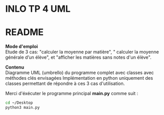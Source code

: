 # INLO TP 4 UML

README
======

**Mode d'emploi**
<br>
Etude de 3 cas:
"calculer la moyenne par matière", " calculer la moyenne générale d’un élève", et "afficher les matières sans
notes d'un élève". 



**Contenu**
<br>
Diagramme UML (umbrello) du programme complet avec classes avec méthodes clés envisagées
Implémentation en python uniquement des classes permettant de répondre à ces 3 cas d'utilisation. 

Merci d'éxécuter le programme principal <b>main.py</b> comme suit :

```bash
cd ~/Desktop
python3 main.py

```
